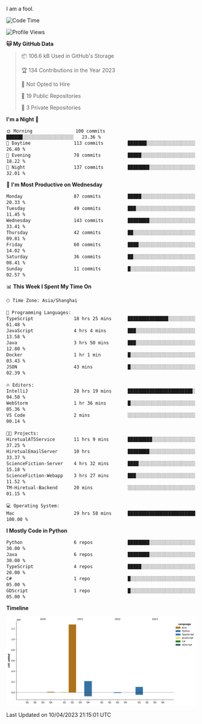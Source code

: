 I am a fool.

<!--START_SECTION:waka-->
![Code Time](http://img.shields.io/badge/Code%20Time-283%20hrs%2055%20mins-blue)

![Profile Views](http://img.shields.io/badge/Profile%20Views-3-blue)

**🐱 My GitHub Data** 

> 📦 106.6 kB Used in GitHub's Storage 
 > 
> 🏆 134 Contributions in the Year 2023
 > 
> 🚫 Not Opted to Hire
 > 
> 📜 19 Public Repositories 
 > 
> 🔑 3 Private Repositories 
 > 
**I'm a Night 🦉** 

```text
🌞 Morning                100 commits         ██████░░░░░░░░░░░░░░░░░░░   23.36 % 
🌆 Daytime                113 commits         ███████░░░░░░░░░░░░░░░░░░   26.40 % 
🌃 Evening                78 commits          █████░░░░░░░░░░░░░░░░░░░░   18.22 % 
🌙 Night                  137 commits         ████████░░░░░░░░░░░░░░░░░   32.01 % 
```
📅 **I'm Most Productive on Wednesday** 

```text
Monday                   87 commits          █████░░░░░░░░░░░░░░░░░░░░   20.33 % 
Tuesday                  49 commits          ███░░░░░░░░░░░░░░░░░░░░░░   11.45 % 
Wednesday                143 commits         ████████░░░░░░░░░░░░░░░░░   33.41 % 
Thursday                 42 commits          ██░░░░░░░░░░░░░░░░░░░░░░░   09.81 % 
Friday                   60 commits          ████░░░░░░░░░░░░░░░░░░░░░   14.02 % 
Saturday                 36 commits          ██░░░░░░░░░░░░░░░░░░░░░░░   08.41 % 
Sunday                   11 commits          █░░░░░░░░░░░░░░░░░░░░░░░░   02.57 % 
```


📊 **This Week I Spent My Time On** 

```text
🕑︎ Time Zone: Asia/Shanghai

💬 Programming Languages: 
TypeScript               18 hrs 25 mins      ███████████████░░░░░░░░░░   61.48 % 
JavaScript               4 hrs 4 mins        ███░░░░░░░░░░░░░░░░░░░░░░   13.58 % 
Java                     3 hrs 50 mins       ███░░░░░░░░░░░░░░░░░░░░░░   12.80 % 
Docker                   1 hr 1 min          █░░░░░░░░░░░░░░░░░░░░░░░░   03.43 % 
JSON                     43 mins             █░░░░░░░░░░░░░░░░░░░░░░░░   02.39 % 

🔥 Editors: 
IntelliJ                 28 hrs 19 mins      ████████████████████████░   94.50 % 
WebStorm                 1 hr 36 mins        █░░░░░░░░░░░░░░░░░░░░░░░░   05.36 % 
VS Code                  2 mins              ░░░░░░░░░░░░░░░░░░░░░░░░░   00.14 % 

🐱‍💻 Projects: 
HiretualATSService       11 hrs 9 mins       █████████░░░░░░░░░░░░░░░░   37.25 % 
HiretualEmailServer      10 hrs              ████████░░░░░░░░░░░░░░░░░   33.37 % 
ScienceFiction-Server    4 hrs 32 mins       ████░░░░░░░░░░░░░░░░░░░░░   15.18 % 
ScienceFiction-Webapp    3 hrs 27 mins       ███░░░░░░░░░░░░░░░░░░░░░░   11.52 % 
TM-Hiretual-Backend      20 mins             ░░░░░░░░░░░░░░░░░░░░░░░░░   01.15 % 

💻 Operating System: 
Mac                      29 hrs 58 mins      █████████████████████████   100.00 % 
```

**I Mostly Code in Python** 

```text
Python                   6 repos             ████████░░░░░░░░░░░░░░░░░   30.00 % 
Java                     6 repos             ████████░░░░░░░░░░░░░░░░░   30.00 % 
TypeScript               4 repos             █████░░░░░░░░░░░░░░░░░░░░   20.00 % 
C#                       1 repo              █░░░░░░░░░░░░░░░░░░░░░░░░   05.00 % 
GDScript                 1 repo              █░░░░░░░░░░░░░░░░░░░░░░░░   05.00 % 
```



**Timeline**

![Lines of Code chart](https://raw.githubusercontent.com/VeejaLiu/VeejaLiu/master/assets/bar_graph.png)


 Last Updated on 10/04/2023 21:15:01 UTC
<!--END_SECTION:waka-->
